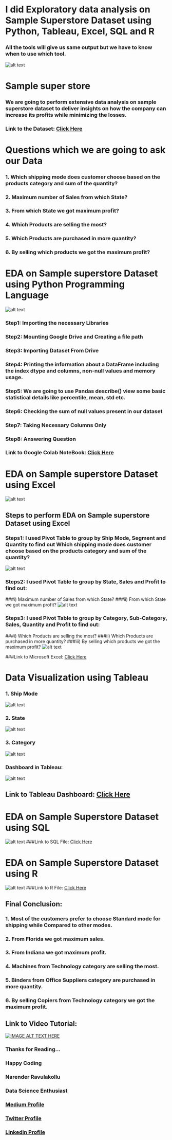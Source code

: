 # I did Exploratory data analysis on Sample Superstore Dataset using Python, Tableau, Excel, SQL and R
### All the tools will give us same output but we have to know when to use which tool.

![alt text](https://miro.medium.com/max/1400/1*5C5cGP7Hc3oCsUktMkEOMw.png)

# Sample super store
### We are going to perform extensive data analysis on sample superstore dataset to deliver insights on how the company can increase its profits while minimizing the losses.

### Link to the Dataset: [Click Here](https://www.kaggle.com/bravehart101/sample-supermarket-dataset)

# Questions which we are going to ask our Data

### 1. Which shipping mode does customer choose based on the products category and sum of the quantity?
### 2. Maximum number of Sales from which State?
### 3. From which State we got maximum profit?
### 4. Which Products are selling the most?
### 5. Which Products are purchased in more quantity?
### 6. By selling which products we got the maximum profit?

# EDA on Sample superstore Dataset using Python Programming Language

![alt text](https://miro.medium.com/max/1400/1*YQvYNeGDD1dCc-VaGYW-Ww.png)
### Step1: Importing the necessary Libraries
### Step2: Mounting Google Drive and Creating a file path
### Step3: Importing Dataset From Drive
### Step4: Printing the information about a DataFrame including the index dtype and columns, non-null values and memory usage.
### Step5: We are going to use Pandas describe() view some basic statistical details like percentile, mean, std etc.
### Step6: Checking the sum of null values present in our dataset
### Step7: Taking Necessary Columns Only
### Step8: Answering Question

### Link to Google Colab NoteBook: [Click Here](https://colab.research.google.com/drive/1OBxUmEMewfmtRQl8cGMpbrcrNqDYcwG4?usp=sharing)

# EDA on Sample superstore Dataset using Excel

![alt text](https://miro.medium.com/max/1400/1*5KFlbJmRf4XbJ3p6Hiwj6g.png)
## Steps to perform EDA on Sample superstore Dataset using Excel
### Steps1: I used Pivot Table to group by Ship Mode, Segment and Quantity to find out Which shipping mode does customer choose based on the products category and sum of the quantity?
![alt text](https://miro.medium.com/max/1400/1*IrhOl41KwkLcqTCUIQOCog.png)
### Steps2: I used Pivot Table to group by State, Sales and Profit to find out:
###i) Maximum number of Sales from which State?
###ii) From which State we got maximum profit?
![alt text](https://miro.medium.com/max/1400/1*eseGQOgM0wKSLMJaILLqhg.png)
### Steps3: I used Pivot Table to group by Category, Sub-Category, Sales, Quantity and Profit to find out:
###i) Which Products are selling the most?
###ii) Which Products are purchased in more quantity?
###iii) By selling which products we got the maximum profit?
![alt text](https://miro.medium.com/max/1400/1*l5Q-cyimT-cyOHZj6nCX3w.png)

###Link to Microsoft Excel: [Click Here](https://docs.google.com/spreadsheets/d/1eJvRbICUIBE_Eyf27ThQ_J18KTQrUcNi/edit#gid=171047099)

# Data Visualization using Tableau

### 1. Ship Mode
![alt text](https://miro.medium.com/max/1400/1*OnfcAvTQ8UuPwMuhA4wGHg.png)
### 2. State
![alt text](https://miro.medium.com/max/1400/1*SJlc7K0-SI_219w9CbtlOg.png)
### 3. Category
![alt text](https://miro.medium.com/max/1400/1*rsmRvzwknwV8v-HuAToWCg.png)

### Dashboard in Tableau:
![alt text](https://miro.medium.com/max/1400/1*etBqH2kFG3E_3_sCXMReLA.png)

## Link to Tableau Dashboard: [Click Here](https://public.tableau.com/app/profile/narender.ravulakollu/viz/shared/RW73ZZ22Y)

# EDA on Sample Superstore Dataset using SQL
![alt text](https://github.com/RavulakolluNarender/EDA-on-Sample-Superstore-Dataset/blob/main/sql_sss.png?raw=true)
###Link to SQL File: [Click Here](https://drive.google.com/file/d/1PSO5yodba0ZxXRew7IlJKlhlPbFcKM4Z/view)

# EDA on Sample Superstore Dataset using R
![alt text](https://github.com/RavulakolluNarender/EDA-on-Sample-Superstore-Dataset/blob/main/r_kaggle.png?raw=true)
###Link to R File: [Click Here](https://www.kaggle.com/narenderravulakollu/eda-on-sample-superstore-dataset)


## Final Conclusion:
### 1. Most of the customers prefer to choose Standard mode for shipping while Compared to other modes.
### 2. From Florida we got maximum sales.
### 3. From Indiana we got maximum profit.
### 4. Machines from Technology category are selling the most.
### 5. Binders from Office Suppliers category are purchased in more quantity.
### 6. By selling Copiers from Technology category we got the maximum profit.

## Link to Video Tutorial:

[![IMAGE ALT TEXT HERE](https://miro.medium.com/max/1400/1*5C5cGP7Hc3oCsUktMkEOMw.png)](https://youtu.be/WUnZnYonPhU)

### Thanks for Reading…
### Happy Coding

### Narender Ravulakollu
### Data Science Enthusiast
### [Medium Profile](https://medium.com/@narenderravulakollu)
### [Twitter Profile](https://twitter.com/NRavulakollu)
### [Linkedin Profile](https://www.linkedin.com/in/ravulakollunarender/)


